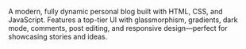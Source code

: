 A modern, fully dynamic personal blog built with HTML, CSS, and JavaScript. Features a top-tier UI with glassmorphism, gradients, dark mode, comments, post editing, and responsive design—perfect for showcasing stories and ideas.
